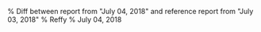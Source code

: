 % Diff between report from "July 04, 2018" and reference report from "July 03, 2018"
% Reffy
% July 04, 2018

